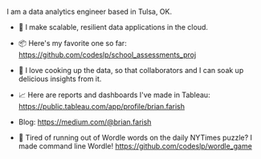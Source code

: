 I am a data analytics engineer based in Tulsa, OK.

- 💪 I make scalable, resilient data applications in the cloud. 
- 📦 Here's my favorite one so far: https://github.com/codeslp/school_assessments_proj
- 🍲 I love cooking up the data, so that collaborators and I can soak up delicious insights from it.
- 📈 Here are reports and dashboards I've made in Tableau:  https://public.tableau.com/app/profile/brian.farish
- Blog:  https://medium.com/@brian.farish

- 🧩 Tired of running out of Wordle words on the daily NYTimes puzzle? I made command line Wordle! https://github.com/codeslp/wordle_game
